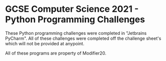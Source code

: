 # GCSE Computer Science 2021 - Python Programming Challenges

These Python programming challenges were completed in "Jetbrains PyCharm". All of these challenges were completed off the challenge sheet's which will not be provided at anypoint.

All of these programs are property of Modifier20.